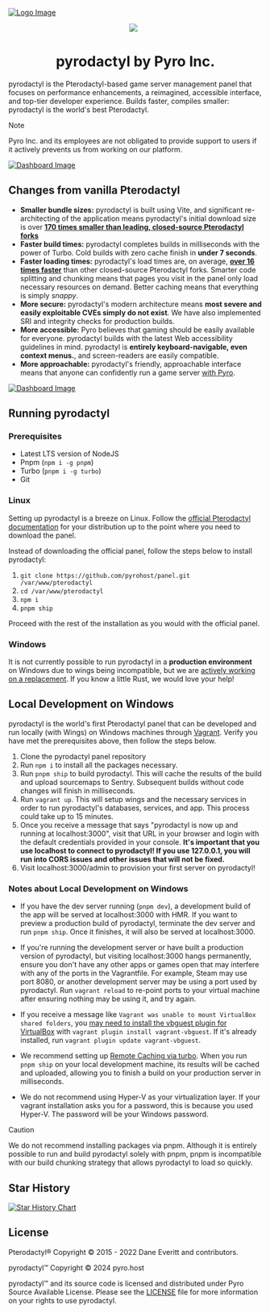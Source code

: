 [![Logo Image](https://i.imgur.com/rrp2f0j.png)](https://panel.pyro.host)

<p align="center">
 <a aria-label="Pyro logo" href="https://pyro.host"><img src="https://i.imgur.com/uvIy6cI.png"></a>
 <a aria-label="Join the Pyro community on Discord" href="https://discord.gg/fxeRFRbhQh?utm_source=githubreadme&utm_medium=readme&utm_campaign=OSSLAUNCH&utm_id=OSSLAUNCH"><img alt="" src="https://i.imgur.com/qSfKisV.png"></a>
 <a aria-label="Licensed under Business Source License 1.1" href="https://github.com/pyrohost/panel/blob/main/LICENSE"><img alt="" src="https://i.imgur.com/DHx8Cz6.png"></a>
</p>

<h1 align="center">pyrodactyl by Pyro Inc.</h1>

pyrodactyl is the Pterodactyl-based game server management panel that focuses on performance enhancements, a reimagined, accessible interface, and top-tier developer experience. Builds faster, compiles smaller: pyrodactyl is the world's best Pterodactyl.

> [!NOTE]
> Pyro Inc. and its employees are not obligated to provide support to users if it actively prevents us from working on our platform.

[![Dashboard Image](https://pyro.host/img/panel1.jpg)](https://panel.pyro.host)

## Changes from vanilla Pterodactyl

- **Smaller bundle sizes:** pyrodactyl is built using Vite, and significant re-architecting of the application means pyrodactyl's initial download size is over **[170 times smaller than leading, closed-source Pterodactyl forks](https://i.imgur.com/tKWLHhR.png)**
- **Faster build times:** pyrodactyl completes builds in milliseconds with the power of Turbo. Cold builds with zero cache finish in **under 7 seconds**.
- **Faster loading times:** pyrodactyl's load times are, on average, **[over 16 times faster](https://i.imgur.com/28XxmMi.png)** than other closed-source Pterodactyl forks. Smarter code splitting and chunking means that pages you visit in the panel only load necessary resources on demand. Better caching means that everything is simply _snappy_.
- **More secure:** pyrodactyl's modern architecture means **most severe and easily exploitable CVEs simply do not exist**. We have also implemented SRI and integrity checks for production builds.
- **More accessible:** Pyro believes that gaming should be easily available for everyone. pyrodactyl builds with the latest Web accessibility guidelines in mind. pyrodactyl is **entirely keyboard-navigable, even context menus.**, and screen-readers are easily compatible.
- **More approachable:** pyrodactyl's friendly, approachable interface means that anyone can confidently run a game server [with Pyro](https://pyro.host).

[![Dashboard Image](https://pyro.host/img/panel3.jpg)](https://panel.pyro.host)

## Running pyrodactyl

### Prerequisites

- Latest LTS version of NodeJS
- Pnpm (`npm i -g pnpm`)
- Turbo (`pnpm i -g turbo`)
- Git

### Linux

Setting up pyrodactyl is a breeze on Linux. Follow the [official Pterodactyl documentation](https://pterodactyl.io/community/installation) for your distribution up to the point where you need to download the panel.

Instead of downloading the official panel, follow the steps below to install pyrodactyl:

1. `git clone https://github.com/pyrohost/panel.git /var/www/pterodactyl`
2. `cd /var/www/pterodactyl`
3. `npm i`
4. `pnpm ship`

Proceed with the rest of the installation as you would with the official panel.

### Windows

It is not currently possible to run pyrodactyl in a **production environment** on Windows due to wings being incompatible, but we are [actively working on a replacement](https://github.com/pyrohost/alerion). If you know a little Rust, we would love your help!

## Local Development on Windows

pyrodactyl is the world's first Pterodactyl panel that can be developed and run locally (with Wings) on Windows machines through [Vagrant](https://www.vagrantup.com/). Verify you have met the prerequisites above, then follow the steps below.

1. Clone the pyrodactyl panel repository
2. Run `npm i` to install all the packages necessary.
3. Run `pnpm ship` to build pyrodactyl. This will cache the results of the build and upload sourcemaps to Sentry. Subsequent builds without code changes will finish in milliseconds.
4. Run `vagrant up`. This will setup wings and the necessary services in order to run pyrodactyl's databases, services, and app. This process could take up to 15 minutes.
5. Once you receive a message that says "pyrodactyl is now up and running at localhost:3000", visit that URL in your browser and login with the default credentials provided in your console. **It's important that you use localhost to connect to pyrodactyl! If you use 127.0.0.1, you will run into CORS issues and other issues that will not be fixed.**
6. Visit localhost:3000/admin to provision your first server on pyrodactyl!

### Notes about Local Development on Windows

- If you have the dev server running (`pnpm dev`), a development build of the app will be served at localhost:3000 with HMR. If you want to preview a production build of pyrodactyl, terminate the dev server and run `pnpm ship`. Once it finishes, it will also be served at localhost:3000.

- If you're running the development server or have built a production version of pyrodactyl, but visiting localhost:3000 hangs permanently, ensure you don't have any other apps or games open that may interfere with any of the ports in the Vagrantfile. For example, Steam may use port 8080, or another development server may be using a port used by pyrodactyl. Run `vagrant reload` to re-point ports to your virtual machine after ensuring nothing may be using it, and try again.

- If you receive a message like `Vagrant was unable to mount VirtualBox shared folders`, you [may need to install the vbguest plugin for VirtualBox](https://stackoverflow.com/a/48569055/11537010) with `vagrant plugin install vagrant-vbguest`. If it's already installed, run `vagrant plugin update vagrant-vbguest`.

- We recommend setting up [Remote Caching via turbo](https://turbo.build/repo/docs/core-concepts/remote-caching). When you run `pnpm ship` on your local development machine, its results will be cached and uploaded, allowing you to finish a build on your production server in milliseconds.

- We do not recommend using Hyper-V as your virtualization layer. If your vagrant installation asks you for a password, this is because you used Hyper-V. The password will be your Windows password.

> [!CAUTION]
> We do not recommend installing packages via pnpm. Although it is entirely possible to run and build pyrodactyl solely with pnpm, pnpm is incompatible with our build chunking strategy that allows pyrodactyl to load so quickly.

## Star History

<a href="https://star-history.com/#pyrohost/panel&Date">
  <picture>
    <source media="(prefers-color-scheme: dark)" srcset="https://api.star-history.com/svg?repos=pyrohost/panel&type=Date&theme=dark" />
    <source media="(prefers-color-scheme: light)" srcset="https://api.star-history.com/svg?repos=pyrohost/panel&type=Date" />
    <img alt="Star History Chart" src="https://api.star-history.com/svg?repos=pyrohost/panel&type=Date" />
  </picture>
</a>

## License

Pterodactyl® Copyright © 2015 - 2022 Dane Everitt and contributors.

pyrodactyl™ Copyright © 2024 pyro.host

pyrodactyl™ and its source code is licensed and distributed under Pyro Source Available License. Please see the [LICENSE](https://github.com/pyrohost/panel/blob/main/LICENSE) file for more information on your rights to use pyrodactyl.

